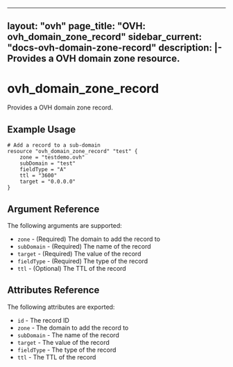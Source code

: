 ---
layout: "ovh"
page_title: "OVH: ovh_domain_zone_record"
sidebar_current: "docs-ovh-domain-zone-record"
description: |-
  Provides a OVH domain zone resource.
  ---

# ovh_domain_zone_record

Provides a OVH domain zone record.

## Example Usage

```hcl
# Add a record to a sub-domain
resource "ovh_domain_zone_record" "test" {
    zone = "testdemo.ovh"
    subDomain = "test"
    fieldType = "A"
    ttl = "3600"
    target = "0.0.0.0"
}
```
                            
## Argument Reference
                            
The following arguments are supported:
                            
* `zone` - (Required) The domain to add the record to
* `subDomain` - (Required) The name of the record
* `target` - (Required) The value of the record
* `fieldType` - (Required) The type of the record
* `ttl` - (Optional) The TTL of the record


## Attributes Reference

The following attributes are exported:

* `id` - The record ID
* `zone` - The domain to add the record to
* `subDomain` - The name of the record
* `target` - The value of the record
* `fieldType` - The type of the record
* `ttl` - The TTL of the record


